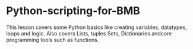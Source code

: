 # Python-scripting-for-BMB
This lesson covers some Python basics like creating variables, datatypes, loops and logic.
Also covers Lists, tuples Sets, Dictionaries andcore programming tools such as functions.
